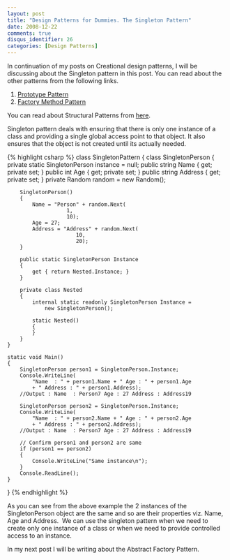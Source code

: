 ```yaml
---
layout: post
title: "Design Patterns for Dummies. The Singleton Pattern"
date: 2008-12-22
comments: true
disqus_identifier: 26
categories: [Design Patterns]
---
```

In continuation of my posts on Creational design patterns, I will be
discussing about the Singleton pattern in this post. You can read about
the other patterns from the following links.

1.  [Prototype
    Pattern](http://www.simplyvinay.com/Post/24/Design-Patterns-For-Dummies.-The-Prototype-Pattern.aspx)
2.  [Factory Method
    Pattern](http://www.simplyvinay.com/Post/25/Design-Patterns-For-Dummies.-The-Factory-Method-Pattern.aspx)

You can read about Structural Patterns from
[here](http://www.simplyvinay.com/Post/23/Structural-Design-Patterns.aspx).

Singleton pattern deals with ensuring that there is only one instance of
a class and providing a single global access point to that object. It
also ensures that the object is not created until its actually needed.

{% highlight csharp %}
class SingletonPattern
{
    class SingletonPerson
    {
        private static SingletonPerson instance = null;
        public string Name { get; private set; }
        public int Age { get; private set; }
        public string Address { get; private set; }
        private Random random = new Random();

        SingletonPerson()
        {
            Name = "Person" + random.Next(
                       1,
                       10);
            Age = 27;
            Address = "Address" + random.Next(
                          10,
                          20);
        }

        public static SingletonPerson Instance
        {
            get { return Nested.Instance; }
        }

        private class Nested
        {
            internal static readonly SingletonPerson Instance =
                new SingletonPerson();

            static Nested()
            {
            }
        }
    }

    static void Main()
    {
        SingletonPerson person1 = SingletonPerson.Instance;
        Console.WriteLine(
            "Name  : " + person1.Name + " Age : " + person1.Age
            + " Address : " + person1.Address);
        //Output : Name  : Person7 Age : 27 Address : Address19
        
        SingletonPerson person2 = SingletonPerson.Instance;
        Console.WriteLine(
            "Name  : " + person2.Name + " Age : " + person2.Age
            + " Address : " + person2.Address);
        //Output : Name  : Person7 Age : 27 Address : Address19
        
        // Confirm person1 and person2 are same
        if (person1 == person2)
        {
            Console.WriteLine("Same instance\n");
        }
        Console.ReadLine();
    }
}
{% endhighlight %}

As you can see from the above example the 2 instances of the
SingletonPerson object are the same and so are their properties viz.
Name, Age and Address.  We can use the singleton pattern when we need to
create only one instance of a class or when we need to provide
controlled access to an instance.

In my next post I will be writing about the Abstract Factory Pattern.


